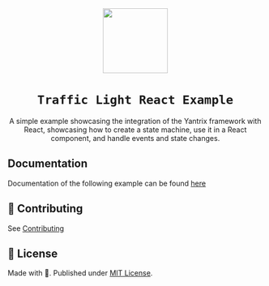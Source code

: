 <div align="center">
  <img width="128" src="https://github.com/tfcp68/yantrix/blob/main/docs/public/logo.png?raw=true" />
  <h1><code>Traffic Light React Example</code></h1>
  <p>A simple example showcasing the integration of the Yantrix framework with React, showcasing how to create a state machine, use it in a React component, and handle events and state changes.</p>
</div>

## Documentation

Documentation of the following example can be found [here](https://tfcp68.github.io/yantrix/examples/110_react.html)

## 🌱 Contributing

See [Contributing](https://tfcp68.github.io/yantrix/contributing/)

## 📜 License

Made with 💜. Published under [MIT License](./LICENSE).
